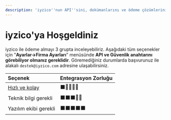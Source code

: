 ```yaml
---
description: 'iyzico''nun API''sini, dokümanlarını ve ödeme çözümlerini keşfedin.'
---
```


# iyzico'ya Hoşgeldiniz

iyzico ile ödeme almayı 3 grupta inceleyebiliriz. Aşağıdaki tüm seçenekler için "**Ayarlar-&gt;Firma Ayarları**" menüsünde **API ve Güvenlik anahtarını görebiliyor olmanız gereklidir**. Göremediğiniz durumlarda başvurunuz ile alakalı `destek@iyzico.com` adresine ulaşabilirsiniz. 

| Seçenek | Entegrasyon Zorluğu |
| :--- | :--- |
| [Hızlı ve kolay](hizli-ve-kolay/) | ⬛️🔲🔲🔲🔲 |
| Teknik bilgi gerekli | ⬛️⬛️⬛️🔲🔲 |
| Yazılım ekibi gerekli | ⬛️⬛️⬛️⬛️⬛️ |




